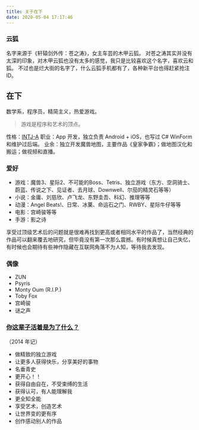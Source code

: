 ```yaml
---
title: 关于在下
date: 2020-05-04 17:17:46
---
```


### 云狐

名字来源于《轩辕剑外传：苍之涛》，女主车芸的木甲云狐。
对苍之涛其实并没有太深的印象，对木甲云狐也没有太多的感觉，我只是比较喜欢这个名字，喜欢云和狐。
不过也是烂大街的名字了，什么云狐手机都有了，各种新平台也得赶紧抢注 ID。

## 在下

数学系，程序员，精简主义，热爱游戏。

> 游戏是程序和艺术的顶点。

性格：[INTJ-A](https://www.16personalities.com/profiles/dcde81c65840a)
职业：App 开发，独立负责 Android + iOS，也写过 C# WinForm 和维护过后端。
业余：独立开发魔兽地图，主要作品《皇家争霸》；做地图汉化和搬运；做视频和直播。

### 爱好

- 游戏：魔兽3、星际2、不可能的Boss、Tetris、独立游戏（东方、空洞骑士、蔚蓝、传说之下、见证者、去月球、Downwell、尔茄的精灵石等等）
- 小说：金庸、刘慈欣、卢飞龙、东野圭吾、科幻、推理等等
- 动漫：Angel Beats!、日常、冰菓、命运石之门、RWBY、星际牛仔等等
- 电影：宫崎骏等等
- 手游：影之诗

享受过顶级艺术后的问题就是很难再找到更高或者相同水平的作品了，当然经典的作品可以翻来覆去地研究，但毕竟没有第一次那么震撼。有时候真想让自己失忆，有时候也会期待有些神作隐藏在互联网角落不为人知，等待我去发现。

### 偶像

- ZUN
- Psyris
- Monty Oum (R.I.P.)
- Toby Fox
- 宫崎骏
- 谜之声

### [你这辈子活着是为了什么？](https://www.zhihu.com/question/20054842/answer/14239275)

（2014 年记）

- 做精致的独立游戏
- 让更多人获得快乐，分享美好的事物
- 名垂青史
- 更开心！！
- 获得自由自在，不受束缚的生活
- 获得认可，有人能理解我
- 更全知全能
- 享受艺术，创造艺术
- 让世界变的更有序
- 创作感动别人的作品
